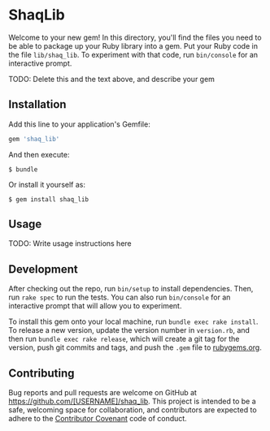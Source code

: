 # ShaqLib

Welcome to your new gem! In this directory, you'll find the files you need to be able to package up your Ruby library into a gem. Put your Ruby code in the file `lib/shaq_lib`. To experiment with that code, run `bin/console` for an interactive prompt.

TODO: Delete this and the text above, and describe your gem

## Installation

Add this line to your application's Gemfile:

```ruby
gem 'shaq_lib'
```

And then execute:

    $ bundle

Or install it yourself as:

    $ gem install shaq_lib

## Usage

TODO: Write usage instructions here

## Development

After checking out the repo, run `bin/setup` to install dependencies. Then, run `rake spec` to run the tests. You can also run `bin/console` for an interactive prompt that will allow you to experiment.

To install this gem onto your local machine, run `bundle exec rake install`. To release a new version, update the version number in `version.rb`, and then run `bundle exec rake release`, which will create a git tag for the version, push git commits and tags, and push the `.gem` file to [rubygems.org](https://rubygems.org).

## Contributing

Bug reports and pull requests are welcome on GitHub at https://github.com/[USERNAME]/shaq_lib. This project is intended to be a safe, welcoming space for collaboration, and contributors are expected to adhere to the [Contributor Covenant](http://contributor-covenant.org) code of conduct.

